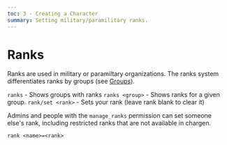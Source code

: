 ```yaml
---
toc: 3 - Creating a Character
summary: Setting military/paramilitary ranks.
---
```

# Ranks

Ranks are used in military or paramiltary organizations.  The ranks system differentiates ranks by groups (see [Groups](/help/groups)).

`ranks` - Shows groups with ranks
`ranks <group>` - Shows ranks for a given group. 
`rank/set <rank>` - Sets your rank  (leave rank blank to clear it)

Admins and people with the `manage_ranks` permission can set someone else's rank, including restricted ranks that are not available in chargen.

`rank <name>=<rank>`